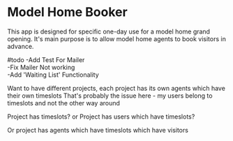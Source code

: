 # Model Home Booker
This app is designed for specific one-day use for a model home grand opening. It's main purpose is to allow model home agents to book visitors in advance.

#todo
-Add Test For Mailer  
-Fix Mailer Not working  
-Add 'Waiting List' Functionality  


Want to have different projects, each project has its own agents which have their own timeslots
That's probably the issue here - my users belong to timeslots and not the other way around

Project has timeslots? or Project has users which have timeslots?

Or project has agents which have timeslots which have visitors

